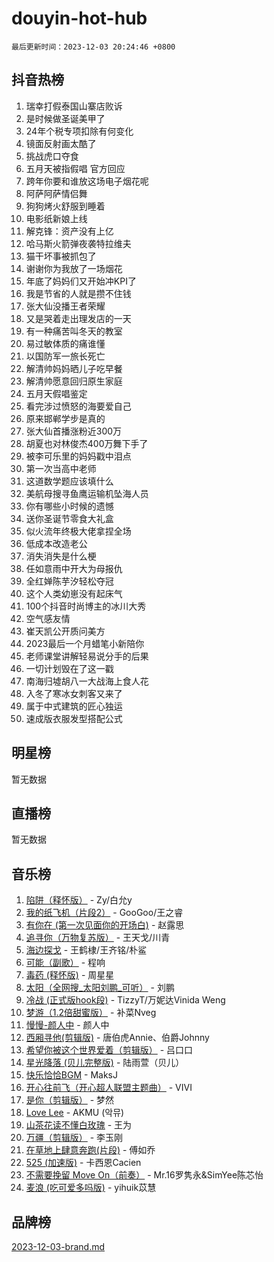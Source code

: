 # douyin-hot-hub

`最后更新时间：2023-12-03 20:24:46 +0800`

## 抖音热榜

1. 瑞幸打假泰国山寨店败诉
1. 是时候做圣诞美甲了
1. 24年个税专项扣除有何变化
1. 镜面反射画太酷了
1. 挑战虎口夺食
1. 五月天被指假唱 官方回应
1. 跨年你要和谁放这场电子烟花呢
1. 阿萨阿萨情侣舞
1. 狗狗烤火舒服到睡着
1. 电影纸新娘上线
1. 解克锋：资产没有上亿
1. 哈马斯火箭弹夜袭特拉维夫
1. 猫干坏事被抓包了
1. 谢谢你为我放了一场烟花
1. 年底了妈妈们又开始冲KPI了
1. 我是节省的人就是攒不住钱
1. 张大仙没播王者荣耀
1. 又是哭着走出理发店的一天
1. 有一种痛苦叫冬天的教室
1. 易过敏体质的痛谁懂
1. 以国防军一旅长死亡
1. 解清帅妈妈晒儿子吃早餐
1. 解清帅愿意回归原生家庭
1. 五月天假唱鉴定
1. 看完涉过愤怒的海要爱自己
1. 原来邯郸学步是真的
1. 张大仙首播涨粉近300万
1. 胡夏也对林俊杰400万舞下手了
1. 被李可乐里的妈妈戳中泪点
1. 第一次当高中老师
1. 这道数学题应该填什么
1. 美航母搜寻鱼鹰运输机坠海人员
1. 你有哪些小时候的遗憾
1. 送你圣诞节零食大礼盒
1. 似火流年终极大佬拿捏全场
1. 低成本改造老公
1. 消失消失是什么梗
1. 任如意雨中开大为母报仇
1. 全红婵陈芋汐轻松夺冠
1. 这个人类幼崽没有起床气
1. 100个抖音时尚博主的冰川大秀
1. 空气感友情
1. 崔天凯公开质问美方
1. 2023最后一个月蜡笔小新陪你
1. 老师课堂讲解轻易说分手的后果
1. 一切计划毁在了这一戳
1. 南海归墟胡八一大战海上食人花
1. 入冬了寒冰女刺客又来了
1. 属于中式建筑的匠心独运
1. 速成版衣服发型搭配公式

## 明星榜

暂无数据

## 直播榜

暂无数据

## 音乐榜

1. [陷阱（释怀版）](https://sf6-cdn-tos.douyinstatic.com/obj/tos-cn-ve-2774/oE8C21LeZrzKLDFfQYgMzx4GAIHageG5IzayY7) - Zy/白允y
1. [我的纸飞机（片段2）](https://sf3-cdn-tos.douyinstatic.com/obj/tos-cn-ve-2774/oM2ZrKcg2CD5AeRB2gkeXOFB1IxAGJdZPazYHf) - GooGoo/王之睿
1. [有你在 (第一次见面你的开场白)](https://sf3-cdn-tos.douyinstatic.com/obj/tos-cn-ve-2774/oAthrQ3ClJBfI57uBoFEgNDYtNCZ0TSYQQfxQ0) - 赵露思
1. [追寻你（万物复苏版）](https://sf6-cdn-tos.douyinstatic.com/obj/tos-cn-ve-2774/oYeAZJsbjIDit9APmBg8u6uDUQnHmoCf3gbo74) - 王天戈/川青
1. [海边探戈](https://sf3-cdn-tos.douyinstatic.com/obj/tos-cn-ve-2774/os9gE0VQCGqt6VQkZDyBBYvfSDY0QFe3vVmubn) - 王鹤棣/王齐铭/朴鲨
1. [可能（副歌）](https://sf3-cdn-tos.douyinstatic.com/obj/tos-cn-ve-2774/cde1731888894259b333569393c2fb51) - 程响
1. [毒药 (释怀版)](https://sf6-cdn-tos.douyinstatic.com/obj/tos-cn-ve-2774/oYILMEAzspdZBIzy4frJNB8ZHPHWAhiwowd4Ad) - 周星星
1. [太阳（全网搜_太阳刘鹏_可听）](https://sf6-cdn-tos.douyinstatic.com/obj/tos-cn-ve-2774/ogWbyIQnlBFImVbeDocRdCIYtBHlbJXgfZMvgz) - 刘鹏
1. [冷战 (正式版hook段)](https://sf3-cdn-tos.douyinstatic.com/obj/tos-cn-ve-2774/oMuEoiBasWApEMVDgNiI8VAByNmwo5J0pyf8Yx) - TizzyT/万妮达Vinida Weng
1. [梦游（1.2倍甜蜜版）](https://sf3-cdn-tos.douyinstatic.com/obj/tos-cn-ve-2774/o4gyAUm8hwufoEABmwVIiQtHsFuGzAEEWtNMzo) - 补菜Nveg
1. [慢慢-颜人中](https://sf6-cdn-tos.douyinstatic.com/obj/tos-cn-ve-2774/ocjHNfBXdBxQNC8ZGAeoLMFTUgtBg8bkExunDC) - 颜人中
1. [西厢寻他(剪辑版)](https://sf3-cdn-tos.douyinstatic.com/obj/tos-cn-ve-2774/oUsAVfAQKlRNxEv5qxvIB8o5qmIWUcXbzJKJhw) - 唐伯虎Annie、伯爵Johnny
1. [希望你被这个世界爱着（剪辑版）](https://sf6-cdn-tos.douyinstatic.com/obj/tos-cn-ve-2774/oo4H3BfEygN7l7bQaMBOZHCQ1eI4FqtED5skQ2) - 吕口口
1. [星光降落 (贝儿完整版)](https://sf6-cdn-tos.douyinstatic.com/obj/tos-cn-ve-2774/okwB9hAwyAtsFFkFBzAX1hOOfQuIoMNs0W2Mwr) - 陆雨萱（贝儿）
1. [快乐恰恰BGM](https://sf3-cdn-tos.douyinstatic.com/obj/tos-cn-ve-2774/07b173ca7d2f40f3ba0b97ac7fa3a44a) - MaksJ
1. [开心往前飞（开心超人联盟主题曲）](https://sf6-cdn-tos.douyinstatic.com/obj/tos-cn-ve-2774/9d8fb7c82cf1421fb93a9fe925275e0a) - VIVI
1. [是你（剪辑版）](https://sf3-cdn-tos.douyinstatic.com/obj/tos-cn-ve-2774/46019dae783c4c969944217fe1cfafc4) - 梦然
1. [Love Lee](https://sf6-cdn-tos.douyinstatic.com/obj/tos-cn-ve-2774/o05GbkJGbCBTdDnMtB0fwOYgkeZp23vrWQDQBS) - AKMU (악뮤)
1. [山茶花读不懂白玫瑰](https://sf6-cdn-tos.douyinstatic.com/obj/tos-cn-ve-2774/osfn8B7DktrRHEPJgPCfDbw7QDQEkwC16BxZg9) - 王为
1. [万疆（剪辑版）](https://sf6-cdn-tos.douyinstatic.com/obj/tos-cn-ve-2774/ooG7oVgFlDTelKCjCsTTobQvbdtj1BBQXnfZd8) - 李玉刚
1. [在草地上肆意奔跑(片段)](https://sf6-cdn-tos.douyinstatic.com/obj/tos-cn-ve-2774/8831d494742f45dabdfa8adb8b817259) - 傅如乔
1. [525 (加速版)](https://sf6-cdn-tos.douyinstatic.com/obj/tos-cn-ve-2774/oIfKCtqfDyP8Vc9FpAPgWMyezT6LnDT1abRwGg) - 卡西恩Cacien
1. [不需要挽留 Move On（前奏）](https://sf3-cdn-tos.douyinstatic.com/obj/tos-cn-ve-2774/ooCBhgCCkF4nExzQL9WZSUbitfA8IsDkgQIYhe) - Mr.16罗隽永&SimYee陈芯怡
1. [麦浪 (吃可爱多吗版)](https://sf3-cdn-tos.douyinstatic.com/obj/tos-cn-ve-2774/fb2bf2aaa2854aaa8ec0fcfabbee4bd8) - yihuik苡慧

## 品牌榜

[2023-12-03-brand.md](2023-12-03-brand.md)
